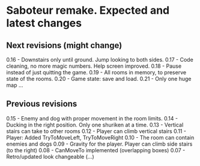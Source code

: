 # Saboteur remake. Expected and latest changes

## Next revisions (might change)

0.16 - Downstairs only until ground. Jump looking to both sides.
0.17 - Code cleaning, no more magic numbers. Help screen improved.
0.18 - Pause instead of just quitting the game.
0.19 - All rooms in memory, to preserve state of the rooms.
0.20 - Game state: save and load.
0.21 - Only one huge map
...

## Previous revisions

0.15 - Enemy and dog with proper movement in the room limits.
0.14 - Ducking in the right position. Only one shuriken at a time.
0.13 - Vertical stairs can take to other rooms
0.12 - Player can climb vertical stairs
0.11 - Player: Added TryToMoveLeft, TryToMoveRight
0.10 - The room can contain enemies and dogs
0.09 - Gravity for the player. Player can climb side stairs (to the right)
0.08 - CanMoveTo implemented (overlapping boxes)
0.07 - Retro/updated look changeable
(...)
